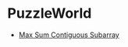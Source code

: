 # PuzzleWorld


- [Max Sum Contiguous Subarray](/easy/max-sum/readme.md)































